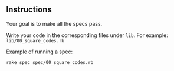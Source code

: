 ## Instructions

Your goal is to make all the specs pass.

Write your code in the corresponding files under `lib`. For example: `lib/00_square_codes.rb`

Example of running a spec:

    rake spec spec/00_square_codes.rb

